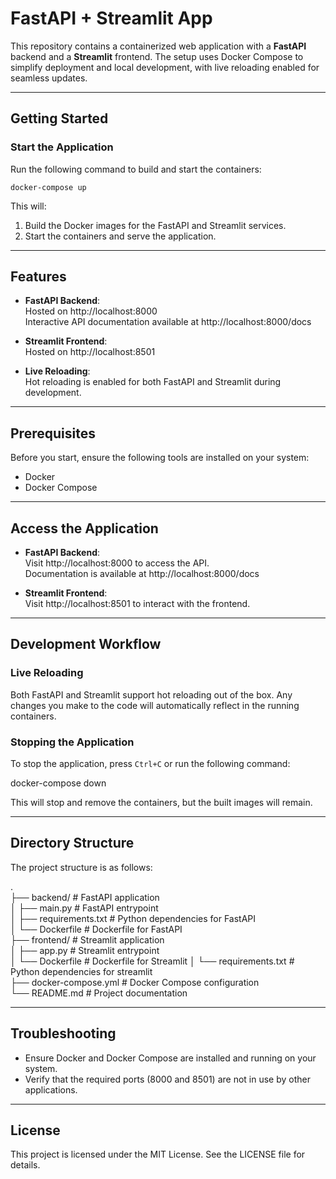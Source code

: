 # FastAPI + Streamlit App

This repository contains a containerized web application with a **FastAPI** backend and a **Streamlit** frontend. The setup uses Docker Compose to simplify deployment and local development, with live reloading enabled for seamless updates.

---

## Getting Started

### Start the Application

Run the following command to build and start the containers:  

```docker-compose up  ```

This will:  
1. Build the Docker images for the FastAPI and Streamlit services.  
2. Start the containers and serve the application.  

---

## Features

- **FastAPI Backend**:  
  Hosted on http://localhost:8000  
  Interactive API documentation available at http://localhost:8000/docs  

- **Streamlit Frontend**:  
  Hosted on http://localhost:8501  

- **Live Reloading**:  
  Hot reloading is enabled for both FastAPI and Streamlit during development.

---

## Prerequisites

Before you start, ensure the following tools are installed on your system:

- Docker  
- Docker Compose  

---

## Access the Application

- **FastAPI Backend**:  
  Visit http://localhost:8000 to access the API.  
  Documentation is available at http://localhost:8000/docs  

- **Streamlit Frontend**:  
  Visit http://localhost:8501 to interact with the frontend.  

---

## Development Workflow

### Live Reloading

Both FastAPI and Streamlit support hot reloading out of the box. Any changes you make to the code will automatically reflect in the running containers.  

### Stopping the Application

To stop the application, press `Ctrl+C` or run the following command:  

docker-compose down  

This will stop and remove the containers, but the built images will remain.  

---

## Directory Structure

The project structure is as follows:  

.  
├── backend/               # FastAPI application  
│   ├── main.py            # FastAPI entrypoint  
│   ├── requirements.txt   # Python dependencies for FastAPI  
│   └── Dockerfile         # Dockerfile for FastAPI  
├── frontend/              # Streamlit application  
│   ├── app.py             # Streamlit entrypoint  
│   └── Dockerfile         # Dockerfile for Streamlit
│   └── requirements.txt   # Python dependencies for streamlit  
├── docker-compose.yml     # Docker Compose configuration  
└── README.md              # Project documentation  

---

## Troubleshooting

- Ensure Docker and Docker Compose are installed and running on your system.  
- Verify that the required ports (8000 and 8501) are not in use by other applications.  

---

## License

This project is licensed under the MIT License. See the LICENSE file for details.
